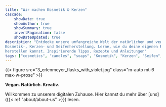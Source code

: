 ```yaml
---
title: "Wir machen Kosmetik & Kerzen"
cascade:
    showDate: true
    showAuthor: true
    showSummary: true
    invertPagination: false
    showDateUpdated: true
description: "Entdecke unsere umfangreiche Welt der natürlichen und veganen
Kosmetik-, Kerzen- und Seifenherstellung. Lerne, wie du deine eigenen Produkte
herstellen kannst. Inspirierende Tipps, Rezepte und Anleitungen"
tags: ["cosmetics", "candles", "soaps", "Kosmetik", "Kerzen", "Seifen", "vegan", "natürlich", "kreativ", "Selbstrührer", "mixing", "Rezept"]
---
```


{{< figure src="3_erlenmeyer_flasks_with_violet.jpg" class="m-auto mt-6
max-w-prose" >}}

**Vegan. Natürlich. Kreativ.**

Willkommen zu unserem digitalen Zuhause. Hier kannst du mehr über [uns]({{<
ref "about/about-us" >}}) lesen.